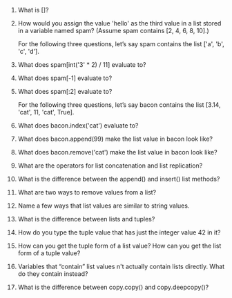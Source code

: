 1. What is []?

2. How would you assign the value 'hello' as the third value in a list stored in
   a variable named spam? (Assume spam contains [2, 4, 6, 8, 10].)

   For the following three questions, let’s say spam contains the list ['a',
   'b', 'c', 'd'].

3. What does spam[int('3' * 2) / 11] evaluate to?

4. What does spam[-1] evaluate to?

5. What does spam[:2] evaluate to?

    For the following three questions, let’s say bacon contains the list [3.14,
    'cat', 11, 'cat', True].

6. What does bacon.index('cat') evaluate to?

7. What does bacon.append(99) make the list value in bacon look like?

8. What does bacon.remove('cat') make the list value in bacon look like?

9. What are the operators for list concatenation and list replication?

10. What is the difference between the append() and insert() list methods?

11. What are two ways to remove values from a list?

12. Name a few ways that list values are similar to string values.

13. What is the difference between lists and tuples?

14. How do you type the tuple value that has just the integer value 42 in it?

15. How can you get the tuple form of a list value? How can you get the list
   form of a tuple value?

16. Variables that “contain” list values n't actually contain lists directly.
    What do they contain instead?

17. What is the difference between copy.copy() and copy.deepcopy()?
